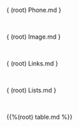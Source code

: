 { (root) Phone.md }

<br>

{ (root) Image.md }

<br>

{ (root) Links.md }

<br>

{ (root) Lists.md }

<br>

{{%(root) table.md %}}

